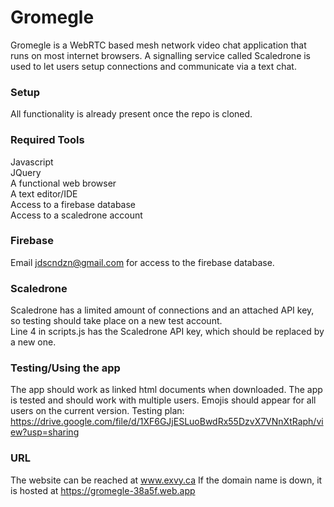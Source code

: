 # Gromegle
Gromegle is a WebRTC based mesh network video chat application that runs on most internet browsers. A signalling service called Scaledrone is used to let users setup connections and communicate via a text chat.

### Setup
All functionality is already present once the repo is cloned.

### Required Tools
Javascript\
JQuery\
A functional web browser\
A text editor/IDE\
Access to a firebase database\
Access to a scaledrone account

### Firebase
Email jdscndzn@gmail.com for access to the firebase database.

### Scaledrone
Scaledrone has a limited amount of connections and an attached API key, so testing should take place on a new test account. \
Line 4 in scripts.js has the Scaledrone API key, which should be replaced by a new one.

### Testing/Using the app
The app should work as linked html documents when downloaded. The app is tested and should work with multiple users. Emojis should appear for all users on the current version.
Testing plan: https://drive.google.com/file/d/1XF6GJjESLuoBwdRx55DzvX7VNnXtRaph/view?usp=sharing

### URL
The website can be reached at www.exvy.ca
If the domain name is down, it is hosted at https://gromegle-38a5f.web.app

